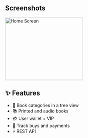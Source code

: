 ## Screenshots

<img src="images/home.png" alt="Home Screen" width="250" height="200" /> 

## ✨ Features
- 🌳 Book categories in a tree view  
- 📚 Printed and audio books  
- 💳 User wallet + VIP  
- 🛒 Track buys and payments  
- ⚡ REST API
